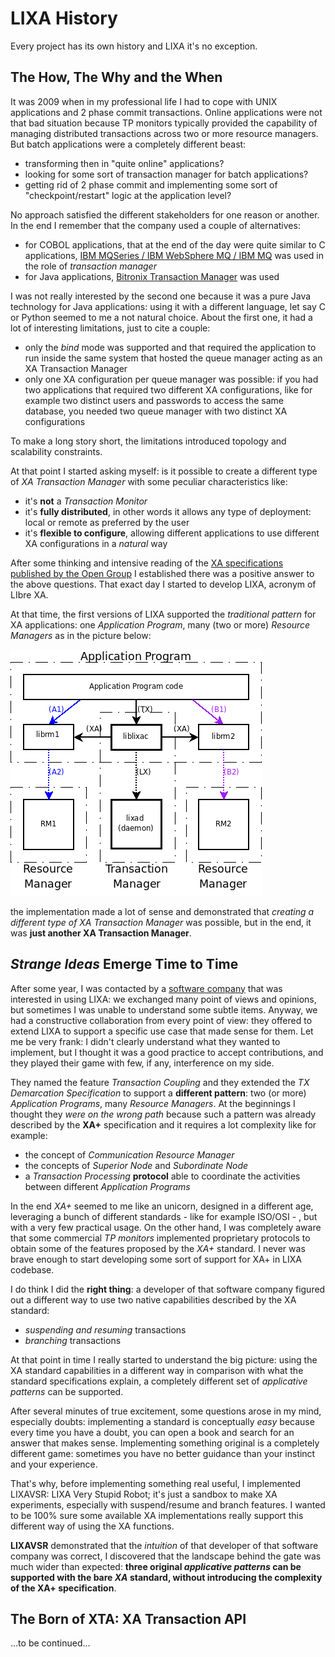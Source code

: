 # LIXA History

Every project has its own history and LIXA it's no exception.

## The How, The Why and the When

It was 2009 when in my professional life I had to cope with UNIX applications and 2 phase commit transactions. 
Online applications were not that bad situation because TP monitors typically provided the capability of managing distributed transactions across two or more resource managers.
But batch applications were a completely different beast:

- transforming then in "quite online" applications?
- looking for some sort of transaction manager for batch applications?
- getting rid of 2 phase commit and implementing some sort of "checkpoint/restart" logic at the application level?

No approach satisfied the different stakeholders for one reason or another. In the end I remember that the company used a couple of alternatives:

- for COBOL applications, that at the end of the day were quite similar to C applications, [IBM MQSeries / IBM WebSphere MQ / IBM MQ](https://en.wikipedia.org/wiki/IBM_MQ) was used in the role of *transaction manager*
- for Java applications, [Bitronix Transaction Manager](https://github.com/bitronix/btm) was used

I was not really interested by the second one because it was a pure Java technology for Java applications: using it with a different language, let say C or Python seemed to me a not natural choice.
About the first one, it had a lot of interesting limitations, just to cite a couple:

- only the *bind* mode was supported and that required the application to run inside the same system that hosted the queue manager acting as an XA Transaction Manager
- only one XA configuration per queue manager was possible: if you had two applications that required two different XA configurations, like for example two distinct users and passwords to access the same database, you needed two queue manager with two distinct XA configurations

To make a long story short, the limitations introduced topology and scalability constraints.

At that point I started asking myself: is it possible to create a different type of *XA Transaction Manager* with some peculiar characteristics like:

- it's **not** a *Transaction Monitor*
- it's **fully distributed**, in other words it allows any type of deployment: local or remote as preferred by the user
- it's **flexible to configure**, allowing different applications to use different XA configurations in a *natural* way

After some thinking and intensive reading of the [XA specifications published by the Open Group](https://pubs.opengroup.org/onlinepubs/009680699/toc.pdf) I established there was a positive answer to the above questions.
That exact day I started to develop LIXA, acronym of LIbre XA.

At that time, the first versions of LIXA supported the *traditional pattern* for XA applications: one *Application Program*, many (two or more) *Resource Managers* as in the picture below:

![Traditional XA Pattern: 1 Application Program, Many Resource Managers](LIXA_Configuration_1.png)

the implementation made a lot of sense and demonstrated that *creating a different type of XA Transaction Manager* was possible, but in the end, it was **just another XA Transaction Manager**.

## *Strange Ideas* Emerge Time to Time

After some year, I was contacted by a [software company](https://www.globetom.com/) that was interested in using LIXA: we exchanged many point of views and opinions, but sometimes I was unable to understand some subtle items. Anyway, we had a constructive collaboration from every point of view: they offered to extend LIXA to support a specific use case that made sense for them. Let me be very frank: I didn't clearly understand what they wanted to implement, but I thought it was a good practice to accept contributions, and they played their game with few, if any, interference on my side.

They named the feature *Transaction Coupling* and they extended the *TX Demarcation Specification* to support a **different pattern**: two (or more) *Application Programs*, many *Resource Managers*. At the beginnings I thought they *were on the wrong path* because such a pattern was already described by the **XA+** specification and it requires a lot complexity like for example:

- the concept of *Communication Resource Manager*
- the concepts of *Superior Node* and *Subordinate Node*
- a *Transaction Processing* **protocol** able to coordinate the activities between different *Application Programs*

In the end *XA+* seemed to me like an unicorn, designed in a different age, leveraging a bunch of different standards - like for example ISO/OSI - , but with a very few practical usage. On the other hand, I was completely aware that some commercial *TP monitors* implemented proprietary protocols to obtain some of the features proposed by the *XA+* standard. I never was brave enough to start developing some sort of support for XA+ in LIXA codebase.

I do think I did the **right thing**: a developer of that software company figured out a different way to use two native capabilities described by the XA standard:

- *suspending and resuming* transactions
- *branching* transactions

At that point in time I really started to understand the big picture: using the XA standard capabilities in a different way in comparison with what the standard specifications explain, a completely different set of *applicative patterns* can be supported.

After several minutes of true excitement, some questions arose in my mind, especially doubts: implementing a standard is conceptually *easy* because every time you have a doubt, you can open a book and search for an answer that makes sense. Implementing something original is a completely different game: sometimes you have no better guidance than your instinct and your experience.

That's why, before implementing something real useful, I implemented LIXAVSR: LIXA Very Stupid Robot; it's just a sandbox to make XA experiments, especially with suspend/resume and branch features. I wanted to be 100% sure some available XA implementations really support this different way of using the XA functions.

**LIXAVSR** demonstrated that the *intuition* of that developer of that software company was correct, I discovered that the landscape behind the gate was much wider than expected: **three original *applicative patterns* can be supported with the bare *XA* standard, without introducing the complexity of the XA+ specification**.

## The Born of XTA: XA Transaction API ##

...to be continued...

